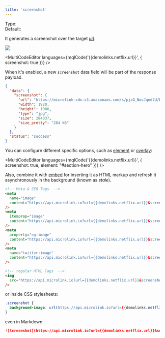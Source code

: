 ```yaml
---
title: 'screenshot'
---
```


Type: <Type children='<boolean>'/><br/>
Default: <Type children='false'/>

It generates a screenshot over the target [url](/docs/api/parameters/url).

![](https://cdn.microlink.io/docs/netflix.png)

<MultiCodeEditor languages={mqlCode('{{demolinks.netflix.url}}', { screenshot: true })} />

When it's enabled, a new `screenshot` data field will be part of the response payload.

```json
{
  "data": {
    "screenshot": {
      "url": "https://microlink-cdn.s3.amazonaws.com/s/pjzG_NocJqnd2U/Ef2b6g9P944wI_",
      "width": 1920,
      "height": 1080,
      "type": "jpg",
      "size": 284037,
      "size_pretty": "284 kB"
    }
  },
  "status": "success"
}
```

You can configure different specific options, such as [element](/docs/api/parameters/screenshot/element) or [overlay](/docs/api/parameters/screenshot/overlay):

<MultiCodeEditor languages={mqlCode('{{demolinks.netflix.url}}', { screenshot: true, element: "#section-hero" })} />

Also, combine it with [embed](/docs/api/parameters/embed) for inserting it as HTML markup and refresh it asynchronously in the background (known as _stale_).

```html
<!-- Meta & SEO Tags  -->
<meta
  name="image"
  content="https://api.microlink.io?url={{demolinks.netflix.url}}&screenshot=true&meta=false&embed=screenshot.url"
/>
<meta
  itemprop="image"
  content="https://api.microlink.io?url={{demolinks.netflix.url}}&screenshot=true&meta=false&embed=screenshot.url"
/>
<meta
  property="og:image"
  content="https://api.microlink.io?url={{demolinks.netflix.url}}&screenshot=true&meta=false&embed=screenshot.url"
/>
<meta
  name="twitter:image"
  content="https://api.microlink.io?url={{demolinks.netflix.url}}&screenshot=true&meta=false&embed=screenshot.url"
/>

<!-- regular HTML Tags  -->
<img
  src="https://api.microlink.io?url={{demolinks.netflix.url}}&screenshot=true&meta=false&embed=screenshot.url"
/>
```

or inside CSS stylesheets:

```css
.screenshot {
  background-image: url(https://api.microlink.io?url={{demolinks.netflix.url}}&screenshot=true&meta=false&embed=screenshot.url);
}
```

even in Markdown:

```md
![Screenshot](https://api.microlink.io?url={{demolinks.netflix.url}}&screenshot=true&meta=false&embed=screenshot.url)
```
